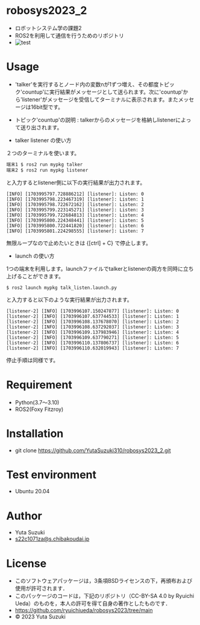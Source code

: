 # robosys2023_2
* ロボットシステム学の課題2
* ROS2を利用して通信を行うためのリポジトリ
* ![test](https://github.com/yutasuzuki310/robosys2023_2/actions/workflows/test.yml/badge.svg)

# Usage

* 'talker'を実行するとノード内の変数nが1ずつ増え、その都度トピック'countup'に実行結果がメッセージとして送られます。次に'countup'から'listener'がメッセージを受信してターミナルに表示されます。またメッセージは16bit型です。

* トピック'countup'の説明 : talkerからのメッセージを格納しlistenerによって送り出されます。


* talker listener の使い方

２つのターミナルを使います。

```bash
端末1 $ ros2 run mypkg talker
端末2 $ ros2 run mypkg listener
```
と入力するとlistener側に以下の実行結果が出力されます。

```
[INFO] [1703995797.728886212] [listener]: Listen: 0
[INFO] [1703995798.223467319] [listener]: Listen: 1
[INFO] [1703995798.722672162] [listener]: Listen: 2
[INFO] [1703995799.223145271] [listener]: Listen: 3
[INFO] [1703995799.722684813] [listener]: Listen: 4
[INFO] [1703995800.224348441] [listener]: Listen: 5
[INFO] [1703995800.722441820] [listener]: Listen: 6
[INFO] [1703995801.224298555] [listener]: Listen: 7
```

無限ループなので止めたいときは {[ctrl] + C} で停止します。


* launch の使い方

1つの端末を利用します。launchファイルでtalkerとlistenerの両方を同時に立ち上げることができます。

```
$ ros2 launch mypkg talk_listen.launch.py
```

と入力すると以下のような実行結果が出力されます。

```
[listener-2] [INFO] [1703996107.150247877] [listener]: Listen: 0
[listener-2] [INFO] [1703996107.637744533] [listener]: Listen: 1
[listener-2] [INFO] [1703996108.137678070] [listener]: Listen: 2
[listener-2] [INFO] [1703996108.637292037] [listener]: Listen: 3
[listener-2] [INFO] [1703996109.137983946] [listener]: Listen: 4
[listener-2] [INFO] [1703996109.637790271] [listener]: Listen: 5
[listener-2] [INFO] [1703996110.137806737] [listener]: Listen: 6
[listener-2] [INFO] [1703996110.632019943] [listener]: Listen: 7
```

停止手順は同様です。


# Requirement
* Python(3.7～3.10)
* ROS2(Foxy Fitzroy)

# Installation
* git clone https://github.com/YutaSuzuki310/robosys2023_2.git

# Test environment
* Ubuntu 20.04

# Author
* Yuta Suzuki
* s22c1071za@s.chibakoudai.jp

# License
* このソフトウェアパッケージは，3条項BSDライセンスの下，再頒布および使用が許可されます．
* このパッケージのコードは，下記のリポジトリ（CC-BY-SA 4.0 by Ryuichi Ueda）のものを，本人の許可を得て自身の著作としたものです．
* https://github.com/ryuichiueda/robosys2023/tree/main
* © 2023 Yuta Suzuki
